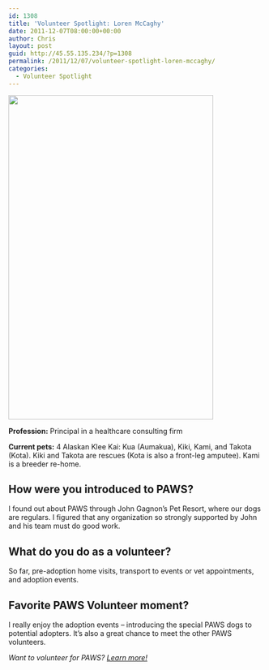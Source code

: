 ```yaml
---
id: 1308
title: 'Volunteer Spotlight: Loren McCaghy'
date: 2011-12-07T08:00:00+00:00
author: Chris
layout: post
guid: http://45.55.135.234/?p=1308
permalink: /2011/12/07/volunteer-spotlight-loren-mccaghy/
categories:
  - Volunteer Spotlight
---
```

<img src="https://pawsnewengland.com/wp-content/uploads/2011/12/Loren-with-Pups.jpeg" alt="" title="Loren-with-Pups" width="404" height="640" class="aligncenter size-full wp-image-1309" />

**Profession:** Principal in a healthcare consulting firm
  
**Current pets:** 4 Alaskan Klee Kai: Kua (Aumakua), Kiki, Kami, and Takota (Kota). Kiki and Takota are rescues (Kota is also a front-leg amputee). Kami is a breeder re-home.

## How were you introduced to PAWS?

I found out about PAWS through John Gagnon&#8217;s Pet Resort, where our dogs are regulars. I figured that any organization so strongly supported by John and his team must do good work.

## What do you do as a volunteer?

So far, pre-adoption home visits, transport to events or vet appointments, and adoption events.

## Favorite PAWS Volunteer moment?

I really enjoy the adoption events &#8211; introducing the special PAWS dogs to potential adopters. It&#8217;s also a great chance to meet the other PAWS volunteers.

_Want to volunteer for PAWS? [Learn more!](https://pawsnewengland.com/help/)_
